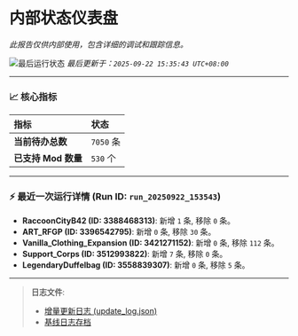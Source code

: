 # 内部状态仪表盘

*此报告仅供内部使用，包含详细的调试和跟踪信息。*

![最后运行状态](https://img.shields.io/badge/Last%20Run-Success-green)
*最后更新于：`2025-09-22 15:35:43 UTC+08:00`*

---

### 📈 **核心指标**

| 指标 | 状态 |
| :--- | :--- |
| **当前待办总数** | ``7050`` 条 |
| **已支持 Mod 数量** | ``530`` 个 |

---

### ⚡ **最近一次运行详情 (Run ID: ``run_20250922_153543``)**

*   **RaccoonCityB42 (ID: 3388468313)**: 新增 `1` 条, 移除 `0` 条。
*   **ART_RFGP (ID: 3396542795)**: 新增 `0` 条, 移除 `30` 条。
*   **Vanilla_Clothing_Expansion (ID: 3421271152)**: 新增 `0` 条, 移除 `112` 条。
*   **Support_Corps (ID: 3512993822)**: 新增 `7` 条, 移除 `0` 条。
*   **LegendaryDuffelbag (ID: 3558839307)**: 新增 `0` 条, 移除 `5` 条。

---

> **日志文件**:
> *   [增量更新日志 (update_log.json)](../data/logs/update_log.json)
> *   [基线日志存档](../data/logs/archive/)
